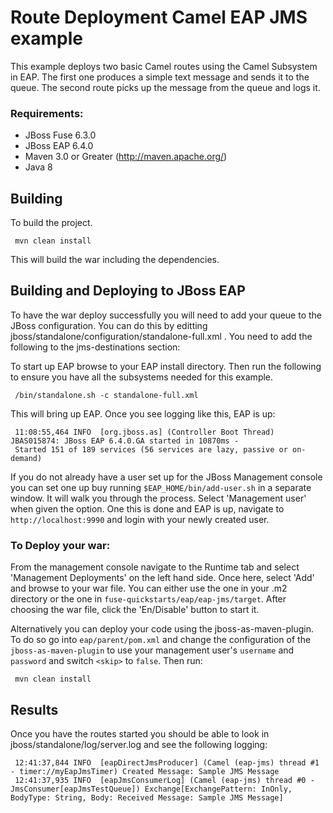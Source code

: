 Route Deployment Camel EAP JMS example
====================================
This example deploys two basic Camel routes using the Camel Subsystem in EAP. The first one produces a simple text message and sends it to the queue. The second route picks up the message from the queue and logs it.

### Requirements:
 * JBoss Fuse 6.3.0
 * JBoss EAP 6.4.0
 * Maven 3.0 or Greater (http://maven.apache.org/)
 * Java 8

Building
-----------------------
To build the project.

     mvn clean install

This will build the war including the dependencies.

Building and Deploying to JBoss EAP
-----------------------
To have the war deploy successfully you will need to add your queue to the JBoss configuration.  You can do this by editting jboss/standalone/configuration/standalone-full.xml .  You need to add the following to the jms-destinations section:
      <jms-queue name="eapJmsTestQueue">
           <entry name="java:/jms/queue/eapJmsTestQueue"/>
      </jms-queue>

To start up EAP browse to your EAP install directory. Then run the following to ensure you have all the subsystems needed for this example. 

     /bin/standalone.sh -c standalone-full.xml

This will bring up EAP. Once you see logging like this, EAP is up:

     11:08:55,464 INFO  [org.jboss.as] (Controller Boot Thread) JBAS015874: JBoss EAP 6.4.0.GA started in 10870ms - 
     Started 151 of 189 services (56 services are lazy, passive or on-demand)

If you do not already have a user set up for the JBoss Management console you can set one up buy running `$EAP_HOME/bin/add-user.sh` in a separate window. It will walk you through the process. Select 'Management user' when given the option. One this is done and EAP is up, navigate to `http://localhost:9990`  and login with your newly created user. 

### To Deploy your war:

From the management console navigate to the Runtime tab and select 'Management Deployments' on the left hand side. Once here, select 'Add' and browse to your war file. You can either use the one in your .m2 directory or the one in `fuse-quickstarts/eap/eap-jms/target`. After choosing the war file, click the 'En/Disable' button to start it. 

Alternatively you can deploy your code using the jboss-as-maven-plugin. To do so go into `eap/parent/pom.xml` and change the configuration of the `jboss-as-maven-plugin` to use your management user's `username` and `password` and switch `<skip>` to `false`.  Then run:

     mvn clean install


Results
-----------------------
Once you have the routes started you should be able to look in jboss/standalone/log/server.log and see the following logging:

     12:41:37,844 INFO  [eapDirectJmsProducer] (Camel (eap-jms) thread #1 - timer://myEapJmsTimer) Created Message: Sample JMS Message
     12:41:37,935 INFO  [eapJmsConsumerLog] (Camel (eap-jms) thread #0 - JmsConsumer[eapJmsTestQueue]) Exchange[ExchangePattern: InOnly, BodyType: String, Body: Received Message: Sample JMS Message]

